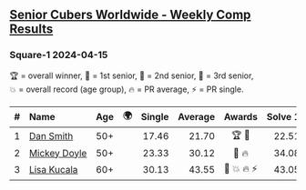 <style>table {white-space: nowrap;}</style>
<link rel="stylesheet" type="text/css" href="/scw-comp/css/flags.css" />

## [Senior Cubers Worldwide - Weekly Comp Results](/scw-comp/results/)
### Square-1 2024-04-15

<span style="white-space: nowrap;">🏆 = overall winner</span>, <span style="white-space: nowrap;">🥇 = 1st senior</span>, <span style="white-space: nowrap;">🥈 = 2nd senior</span>, <span style="white-space: nowrap;">🥉 = 3rd senior</span>, <span style="white-space: nowrap;">💥 = overall record (age group)</span>, <span style="white-space: nowrap;">🔥 = PR average</span>, <span style="white-space: nowrap;">⚡ = PR single</span>.

| # | Name | Age | 🌍 | Single | Average | Awards | Solve 1 | Solve 2 | Solve 3 | Solve 4 | Solve 5 | Video |
| :--: | :-- | :--: | :--: | --: | --: | :--: | --: | --: | --: | --: | --: | :-- |
| 1 | [Dan Smith](../../persons/dan_smith/sq1.md) | 50+ | <i class="flag flag-US" /> | 17.46 | 21.70 | 🏆 🥇 | 22.51 | 17.46 | 19.06 | 27.47 | 23.52 | [Desktop](https://www.facebook.com/events/752364543677924/permalink/757980359783009) / [Mobile](https://m.facebook.com/events/752364543677924?view=permalink&id=757980359783009) |
| 2 | [Mickey Doyle](../../persons/mickey_doyle/sq1.md) | 50+ | <i class="flag flag-US" /> | 23.33 | 30.12 | 🥈 🔥 | 34.08 | 35.19 | 23.33 | 30.19 | 26.09 | [Desktop](https://www.facebook.com/events/752364543677924/permalink/759839809597064) / [Mobile](https://m.facebook.com/events/752364543677924?view=permalink&id=759839809597064) |
| 3 | [Lisa Kucala](../../persons/lisa_kucala/sq1.md) | 60+ | <i class="flag flag-US" /> | 30.13 | 43.55 | 🥉 💥 🔥 ⚡ | 43.05 | 1:01.96 | 30.13 | 46.57 | 41.04 | [Desktop](https://www.facebook.com/events/752364543677924/permalink/760408129540232) / [Mobile](https://m.facebook.com/events/752364543677924?view=permalink&id=760408129540232) |

<!-- Global site tag (gtag.js) - Google Analytics -->
<script async src="https://www.googletagmanager.com/gtag/js?id=UA-86348435-3"></script>
<script>window.dataLayer = window.dataLayer || []; function gtag() {dataLayer.push(arguments);} gtag('js', new Date()); gtag('config', 'UA-86348435-3');</script>
